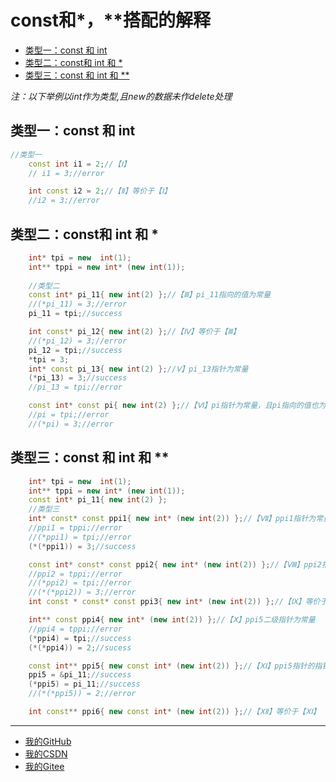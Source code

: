 # const和*，**搭配的解释
- [类型一：const 和 int](#类型一：const&nbsp;和&nbsp;int)
- [类型二：const和 int 和 *](#类型二：const和&nbsp;int&nbsp;和&nbsp;*&#42;*)
- [类型三：const 和 int 和 **](#类型三：const&nbsp;和&nbsp;int&nbsp;和&nbsp;**)

*注：以下举例以int作为类型,且new的数据未作delete处理*
## 类型一：const 和 int
```c++
//类型一
	const int i1 = 2;//【Ⅰ】
	// i1 = 3;//error

	int const i2 = 2;//【Ⅱ】等价于【Ⅰ】
	//i2 = 3;//error 
```
## 类型二：const和 int 和 *
```c++
    int* tpi = new  int(1);
	int** tppi = new int* (new int(1));
	
	//类型二
	const int* pi_11{ new int(2) };//【Ⅲ】pi_11指向的值为常量
	//(*pi_11) = 3;//error
	pi_11 = tpi;//success

	int const* pi_12{ new int(2) };//【Ⅳ】等价于【Ⅲ】
	//(*pi_12) = 3;//error
	pi_12 = tpi;//success
	*tpi = 3;
	int* const pi_13{ new int(2) };//Ⅴ】pi_13指针为常量
	(*pi_13) = 3;//success
	//pi_13 = tpi;//error

	const int* const pi{ new int(2) };//【Ⅵ】pi指针为常量，且pi指向的值也为常量
	//pi = tpi;//error
	//(*pi) = 3;//error
```
## 类型三：const 和 int 和 **
```c++
    int* tpi = new  int(1);
	int** tppi = new int* (new int(1));
    const int* pi_11{ new int(2) };
	//类型三
	int* const* const ppi1{ new int* (new int(2)) };//【Ⅶ】ppi1指针为常量，且ppi1指针的指针为常量
	//ppi1 = tppi;//error
	//(*ppi1) = tpi;//error
	(*(*ppi1)) = 3;//success

	const int* const* const ppi2{ new int* (new int(2)) };//【Ⅷ】ppi2指针为常量，且ppi2指针的指针为常量,且ppi2指针的指针指向的值也为常量
	//ppi2 = tppi;//error
	//(*ppi2) = tpi;//error
	//(*(*ppi2)) = 3;//error
	int const * const* const ppi3{ new int* (new int(2)) };//【Ⅸ】等价于【Ⅷ】

	int** const ppi4{ new int* (new int(2)) };//【Ⅹ】ppi5二级指针为常量
	//ppi4 = tppi;//error
	(*ppi4) = tpi;//success
	(*(*ppi4)) = 2;//sucess

	const int** ppi5{ new const int* (new int(2)) };//【ⅩⅠ】ppi5指针的指针指向的值为常量
	ppi5 = &pi_11;//success
	(*ppi5) = pi_11;//success
	//(*(*ppi5)) = 2;//error

	int const** ppi6{ new const int* (new int(2)) };//【ⅩⅡ】等价于【ⅩⅠ】
```
----------------
- [我的GitHub](https://github.com/shuhaiwen "https://github.com/shuhaiwen") 
- [我的CSDN](https://blog.csdn.net/u014140383 "https://blog.csdn.net/u014140383")
- [我的Gitee](https://gitee.com/shuhaiwen "https://gitee.com/shuhaiwen")